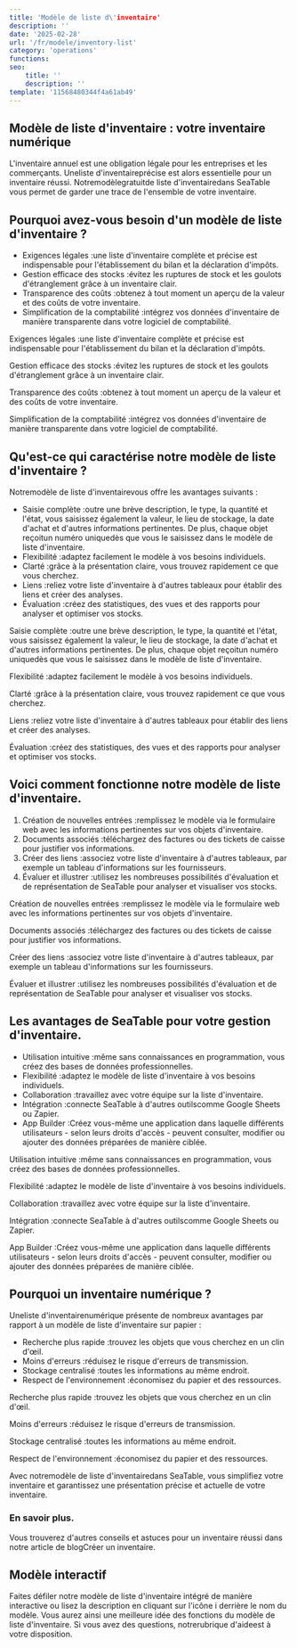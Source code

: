 ```yaml
---
title: 'Modèle de liste d\'inventaire'
description: ''
date: '2025-02-28'
url: '/fr/modele/inventory-list'
category: 'operations'
functions:
seo:
    title: ''
    description: ''
template: '11568480344f4a61ab49'
---
```


## Modèle de liste d'inventaire : votre inventaire numérique

L'inventaire annuel est une obligation légale pour les entreprises et les commerçants. Uneliste d'inventaireprécise est alors essentielle pour un inventaire réussi. Notremodèlegratuitde liste d'inventairedans SeaTable vous permet de garder une trace de l'ensemble de votre inventaire.

## Pourquoi avez-vous besoin d'un modèle de liste d'inventaire ?

- Exigences légales :une liste d'inventaire complète et précise est indispensable pour l'établissement du bilan et la déclaration d'impôts.
- Gestion efficace des stocks :évitez les ruptures de stock et les goulots d'étranglement grâce à un inventaire clair.
- Transparence des coûts :obtenez à tout moment un aperçu de la valeur et des coûts de votre inventaire.
- Simplification de la comptabilité :intégrez vos données d'inventaire de manière transparente dans votre logiciel de comptabilité.

Exigences légales :une liste d'inventaire complète et précise est indispensable pour l'établissement du bilan et la déclaration d'impôts.

Gestion efficace des stocks :évitez les ruptures de stock et les goulots d'étranglement grâce à un inventaire clair.

Transparence des coûts :obtenez à tout moment un aperçu de la valeur et des coûts de votre inventaire.

Simplification de la comptabilité :intégrez vos données d'inventaire de manière transparente dans votre logiciel de comptabilité.

## Qu'est-ce qui caractérise notre modèle de liste d'inventaire ?

Notremodèle de liste d'inventairevous offre les avantages suivants :

- Saisie complète :outre une brève description, le type, la quantité et l'état, vous saisissez également la valeur, le lieu de stockage, la date d'achat et d'autres informations pertinentes. De plus, chaque objet reçoitun numéro uniquedès que vous le saisissez dans le modèle de liste d'inventaire.
- Flexibilité :adaptez facilement le modèle à vos besoins individuels.
- Clarté :grâce à la présentation claire, vous trouvez rapidement ce que vous cherchez.
- Liens :reliez votre liste d'inventaire à d'autres tableaux pour établir des liens et créer des analyses.
- Évaluation :créez des statistiques, des vues et des rapports pour analyser et optimiser vos stocks.

Saisie complète :outre une brève description, le type, la quantité et l'état, vous saisissez également la valeur, le lieu de stockage, la date d'achat et d'autres informations pertinentes. De plus, chaque objet reçoitun numéro uniquedès que vous le saisissez dans le modèle de liste d'inventaire.

Flexibilité :adaptez facilement le modèle à vos besoins individuels.

Clarté :grâce à la présentation claire, vous trouvez rapidement ce que vous cherchez.

Liens :reliez votre liste d'inventaire à d'autres tableaux pour établir des liens et créer des analyses.

Évaluation :créez des statistiques, des vues et des rapports pour analyser et optimiser vos stocks.

## Voici comment fonctionne notre modèle de liste d'inventaire.

1. Création de nouvelles entrées :remplissez le modèle via le formulaire web avec les informations pertinentes sur vos objets d'inventaire.
1. Documents associés :téléchargez des factures ou des tickets de caisse pour justifier vos informations.
1. Créer des liens :associez votre liste d'inventaire à d'autres tableaux, par exemple un tableau d'informations sur les fournisseurs.
1. Évaluer et illustrer :utilisez les nombreuses possibilités d'évaluation et de représentation de SeaTable pour analyser et visualiser vos stocks.

Création de nouvelles entrées :remplissez le modèle via le formulaire web avec les informations pertinentes sur vos objets d'inventaire.

Documents associés :téléchargez des factures ou des tickets de caisse pour justifier vos informations.

Créer des liens :associez votre liste d'inventaire à d'autres tableaux, par exemple un tableau d'informations sur les fournisseurs.

Évaluer et illustrer :utilisez les nombreuses possibilités d'évaluation et de représentation de SeaTable pour analyser et visualiser vos stocks.

## Les avantages de SeaTable pour votre gestion d'inventaire.

- Utilisation intuitive :même sans connaissances en programmation, vous créez des bases de données professionnelles.
- Flexibilité :adaptez le modèle de liste d'inventaire à vos besoins individuels.
- Collaboration :travaillez avec votre équipe sur la liste d'inventaire.
- Intégration :connecte SeaTable à d'autres outilscomme Google Sheets ou Zapier.
- App Builder :Créez vous-même une application dans laquelle différents utilisateurs - selon leurs droits d'accès - peuvent consulter, modifier ou ajouter des données préparées de manière ciblée.

Utilisation intuitive :même sans connaissances en programmation, vous créez des bases de données professionnelles.

Flexibilité :adaptez le modèle de liste d'inventaire à vos besoins individuels.

Collaboration :travaillez avec votre équipe sur la liste d'inventaire.

Intégration :connecte SeaTable à d'autres outilscomme Google Sheets ou Zapier.

App Builder :Créez vous-même une application dans laquelle différents utilisateurs - selon leurs droits d'accès - peuvent consulter, modifier ou ajouter des données préparées de manière ciblée.

## Pourquoi un inventaire numérique ?

Uneliste d'inventairenumérique présente de nombreux avantages par rapport à un modèle de liste d'inventaire sur papier :

- Recherche plus rapide :trouvez les objets que vous cherchez en un clin d'œil.
- Moins d'erreurs :réduisez le risque d'erreurs de transmission.
- Stockage centralisé :toutes les informations au même endroit.
- Respect de l'environnement :économisez du papier et des ressources.

Recherche plus rapide :trouvez les objets que vous cherchez en un clin d'œil.

Moins d'erreurs :réduisez le risque d'erreurs de transmission.

Stockage centralisé :toutes les informations au même endroit.

Respect de l'environnement :économisez du papier et des ressources.

Avec notremodèle de liste d'inventairedans SeaTable, vous simplifiez votre inventaire et garantissez une présentation précise et actuelle de votre inventaire.

### En savoir plus.

Vous trouverez d'autres conseils et astuces pour un inventaire réussi dans notre article de blogCréer un inventaire.

## Modèle interactif

Faites défiler notre modèle de liste d'inventaire intégré de manière interactive ou lisez la description en cliquant sur l'icône i derrière le nom du modèle. Vous aurez ainsi une meilleure idée des fonctions du modèle de liste d'inventaire. Si vous avez des questions, notrerubrique d'aideest à votre disposition.

​
